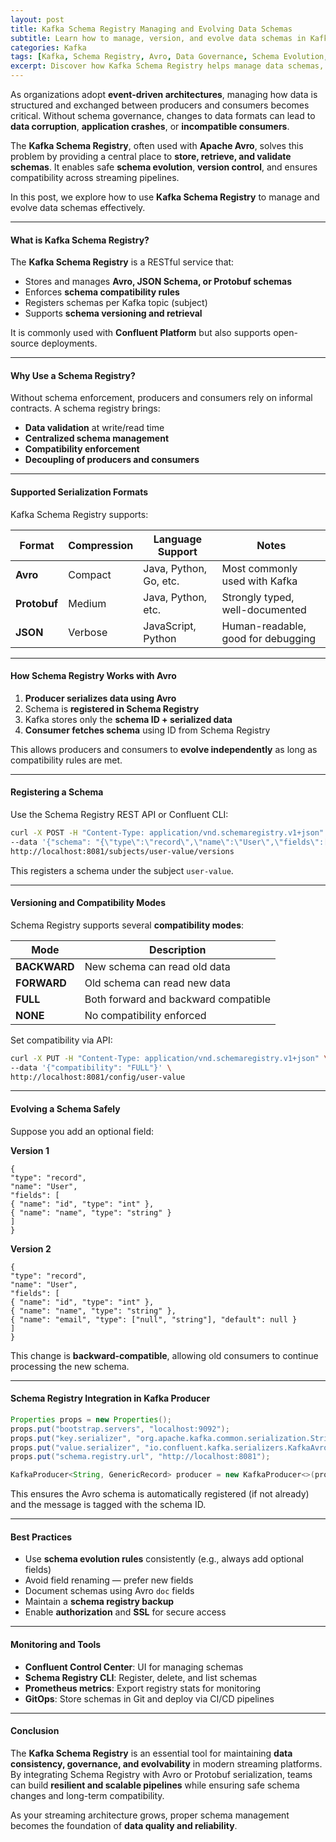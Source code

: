 ```yaml
---
layout: post
title: Kafka Schema Registry Managing and Evolving Data Schemas
subtitle: Learn how to manage, version, and evolve data schemas in Kafka using Schema Registry and Avro
categories: Kafka
tags: [Kafka, Schema Registry, Avro, Data Governance, Schema Evolution, Serialization, Confluent]
excerpt: Discover how Kafka Schema Registry helps manage data schemas, enforce compatibility, and enable reliable serialization in streaming platforms. Learn best practices for versioning and evolving schemas with Avro.
---
```

As organizations adopt **event-driven architectures**, managing how data is structured and exchanged between producers and consumers becomes critical. Without schema governance, changes to data formats can lead to **data corruption**, **application crashes**, or **incompatible consumers**.

The **Kafka Schema Registry**, often used with **Apache Avro**, solves this problem by providing a central place to **store, retrieve, and validate schemas**. It enables safe **schema evolution**, **version control**, and ensures compatibility across streaming pipelines.

In this post, we explore how to use **Kafka Schema Registry** to manage and evolve data schemas effectively.

---

#### What is Kafka Schema Registry?

The **Kafka Schema Registry** is a RESTful service that:
- Stores and manages **Avro, JSON Schema, or Protobuf schemas**
- Enforces **schema compatibility rules**
- Registers schemas per Kafka topic (subject)
- Supports **schema versioning and retrieval**

It is commonly used with **Confluent Platform** but also supports open-source deployments.

---

#### Why Use a Schema Registry?

Without schema enforcement, producers and consumers rely on informal contracts. A schema registry brings:

- **Data validation** at write/read time
- **Centralized schema management**
- **Compatibility enforcement**
- **Decoupling of producers and consumers**

---

#### Supported Serialization Formats

Kafka Schema Registry supports:

| Format      | Compression | Language Support         | Notes                              |
|-------------|-------------|--------------------------|-------------------------------------|
| **Avro**    | Compact     | Java, Python, Go, etc.   | Most commonly used with Kafka       |
| **Protobuf**| Medium      | Java, Python, etc.       | Strongly typed, well-documented     |
| **JSON**    | Verbose     | JavaScript, Python       | Human-readable, good for debugging  |

---

#### How Schema Registry Works with Avro

1. **Producer serializes data using Avro**
2. Schema is **registered in Schema Registry**
3. Kafka stores only the **schema ID + serialized data**
4. **Consumer fetches schema** using ID from Schema Registry

This allows producers and consumers to **evolve independently** as long as compatibility rules are met.

---

#### Registering a Schema

Use the Schema Registry REST API or Confluent CLI:

```bash
curl -X POST -H "Content-Type: application/vnd.schemaregistry.v1+json" \
--data '{"schema": "{\"type\":\"record\",\"name\":\"User\",\"fields\":[{\"name\":\"id\",\"type\":\"int\"},{\"name\":\"name\",\"type\":\"string\"}]}" }' \
http://localhost:8081/subjects/user-value/versions
```

This registers a schema under the subject `user-value`.

---

#### Versioning and Compatibility Modes

Schema Registry supports several **compatibility modes**:

| Mode           | Description                                               |
|----------------|-----------------------------------------------------------|
| **BACKWARD**   | New schema can read old data                              |
| **FORWARD**    | Old schema can read new data                              |
| **FULL**       | Both forward and backward compatible                      |
| **NONE**       | No compatibility enforced                                 |

Set compatibility via API:

```bash
curl -X PUT -H "Content-Type: application/vnd.schemaregistry.v1+json" \
--data '{"compatibility": "FULL"}' \
http://localhost:8081/config/user-value
```

---

#### Evolving a Schema Safely

Suppose you add an optional field:

**Version 1**
```avro
{
"type": "record",
"name": "User",
"fields": [
{ "name": "id", "type": "int" },
{ "name": "name", "type": "string" }
]
}
```

**Version 2**
```avro
{
"type": "record",
"name": "User",
"fields": [
{ "name": "id", "type": "int" },
{ "name": "name", "type": "string" },
{ "name": "email", "type": ["null", "string"], "default": null }
]
}
```

This change is **backward-compatible**, allowing old consumers to continue processing the new schema.

---

#### Schema Registry Integration in Kafka Producer

```java
Properties props = new Properties();
props.put("bootstrap.servers", "localhost:9092");
props.put("key.serializer", "org.apache.kafka.common.serialization.StringSerializer");
props.put("value.serializer", "io.confluent.kafka.serializers.KafkaAvroSerializer");
props.put("schema.registry.url", "http://localhost:8081");

KafkaProducer<String, GenericRecord> producer = new KafkaProducer<>(props);
```

This ensures the Avro schema is automatically registered (if not already) and the message is tagged with the schema ID.

---

#### Best Practices

- Use **schema evolution rules** consistently (e.g., always add optional fields)
- Avoid field renaming — prefer new fields
- Document schemas using Avro `doc` fields
- Maintain a **schema registry backup**
- Enable **authorization** and **SSL** for secure access

---

#### Monitoring and Tools

- **Confluent Control Center**: UI for managing schemas
- **Schema Registry CLI**: Register, delete, and list schemas
- **Prometheus metrics**: Export registry stats for monitoring
- **GitOps**: Store schemas in Git and deploy via CI/CD pipelines

---

#### Conclusion

The **Kafka Schema Registry** is an essential tool for maintaining **data consistency, governance, and evolvability** in modern streaming platforms. By integrating Schema Registry with Avro or Protobuf serialization, teams can build **resilient and scalable pipelines** while ensuring safe schema changes and long-term compatibility.

As your streaming architecture grows, proper schema management becomes the foundation of **data quality and reliability**.
